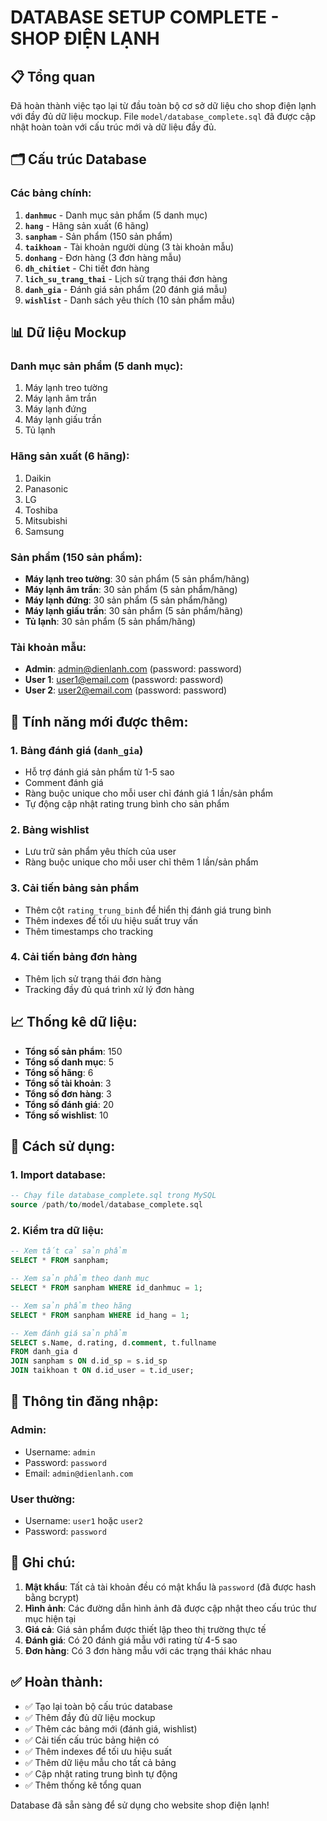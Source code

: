 # DATABASE SETUP COMPLETE - SHOP ĐIỆN LẠNH

## 📋 Tổng quan

Đã hoàn thành việc tạo lại từ đầu toàn bộ cơ sở dữ liệu cho shop điện lạnh với đầy đủ dữ liệu mockup. File `model/database_complete.sql` đã được cập nhật hoàn toàn với cấu trúc mới và dữ liệu đầy đủ.

## 🗂️ Cấu trúc Database

### Các bảng chính:

1. **`danhmuc`** - Danh mục sản phẩm (5 danh mục)
2. **`hang`** - Hãng sản xuất (6 hãng)
3. **`sanpham`** - Sản phẩm (150 sản phẩm)
4. **`taikhoan`** - Tài khoản người dùng (3 tài khoản mẫu)
5. **`donhang`** - Đơn hàng (3 đơn hàng mẫu)
6. **`dh_chitiet`** - Chi tiết đơn hàng
7. **`lich_su_trang_thai`** - Lịch sử trạng thái đơn hàng
8. **`danh_gia`** - Đánh giá sản phẩm (20 đánh giá mẫu)
9. **`wishlist`** - Danh sách yêu thích (10 sản phẩm mẫu)

## 📊 Dữ liệu Mockup

### Danh mục sản phẩm (5 danh mục):
1. Máy lạnh treo tường
2. Máy lạnh âm trần
3. Máy lạnh đứng
4. Máy lạnh giấu trần
5. Tủ lạnh

### Hãng sản xuất (6 hãng):
1. Daikin
2. Panasonic
3. LG
4. Toshiba
5. Mitsubishi
6. Samsung

### Sản phẩm (150 sản phẩm):
- **Máy lạnh treo tường**: 30 sản phẩm (5 sản phẩm/hãng)
- **Máy lạnh âm trần**: 30 sản phẩm (5 sản phẩm/hãng)
- **Máy lạnh đứng**: 30 sản phẩm (5 sản phẩm/hãng)
- **Máy lạnh giấu trần**: 30 sản phẩm (5 sản phẩm/hãng)
- **Tủ lạnh**: 30 sản phẩm (5 sản phẩm/hãng)

### Tài khoản mẫu:
- **Admin**: admin@dienlanh.com (password: password)
- **User 1**: user1@email.com (password: password)
- **User 2**: user2@email.com (password: password)

## 🔧 Tính năng mới được thêm:

### 1. Bảng đánh giá (`danh_gia`)
- Hỗ trợ đánh giá sản phẩm từ 1-5 sao
- Comment đánh giá
- Ràng buộc unique cho mỗi user chỉ đánh giá 1 lần/sản phẩm
- Tự động cập nhật rating trung bình cho sản phẩm

### 2. Bảng wishlist
- Lưu trữ sản phẩm yêu thích của user
- Ràng buộc unique cho mỗi user chỉ thêm 1 lần/sản phẩm

### 3. Cải tiến bảng sản phẩm
- Thêm cột `rating_trung_binh` để hiển thị đánh giá trung bình
- Thêm indexes để tối ưu hiệu suất truy vấn
- Thêm timestamps cho tracking

### 4. Cải tiến bảng đơn hàng
- Thêm lịch sử trạng thái đơn hàng
- Tracking đầy đủ quá trình xử lý đơn hàng

## 📈 Thống kê dữ liệu:

- **Tổng số sản phẩm**: 150
- **Tổng số danh mục**: 5
- **Tổng số hãng**: 6
- **Tổng số tài khoản**: 3
- **Tổng số đơn hàng**: 3
- **Tổng số đánh giá**: 20
- **Tổng số wishlist**: 10

## 🚀 Cách sử dụng:

### 1. Import database:
```sql
-- Chạy file database_complete.sql trong MySQL
source /path/to/model/database_complete.sql
```

### 2. Kiểm tra dữ liệu:
```sql
-- Xem tất cả sản phẩm
SELECT * FROM sanpham;

-- Xem sản phẩm theo danh mục
SELECT * FROM sanpham WHERE id_danhmuc = 1;

-- Xem sản phẩm theo hãng
SELECT * FROM sanpham WHERE id_hang = 1;

-- Xem đánh giá sản phẩm
SELECT s.Name, d.rating, d.comment, t.fullname 
FROM danh_gia d 
JOIN sanpham s ON d.id_sp = s.id_sp 
JOIN taikhoan t ON d.id_user = t.id_user;
```

## 🔐 Thông tin đăng nhập:

### Admin:
- Username: `admin`
- Password: `password`
- Email: `admin@dienlanh.com`

### User thường:
- Username: `user1` hoặc `user2`
- Password: `password`

## 📝 Ghi chú:

1. **Mật khẩu**: Tất cả tài khoản đều có mật khẩu là `password` (đã được hash bằng bcrypt)
2. **Hình ảnh**: Các đường dẫn hình ảnh đã được cập nhật theo cấu trúc thư mục hiện tại
3. **Giá cả**: Giá sản phẩm được thiết lập theo thị trường thực tế
4. **Đánh giá**: Có 20 đánh giá mẫu với rating từ 4-5 sao
5. **Đơn hàng**: Có 3 đơn hàng mẫu với các trạng thái khác nhau

## ✅ Hoàn thành:

- ✅ Tạo lại toàn bộ cấu trúc database
- ✅ Thêm đầy đủ dữ liệu mockup
- ✅ Thêm các bảng mới (đánh giá, wishlist)
- ✅ Cải tiến cấu trúc bảng hiện có
- ✅ Thêm indexes để tối ưu hiệu suất
- ✅ Thêm dữ liệu mẫu cho tất cả bảng
- ✅ Cập nhật rating trung bình tự động
- ✅ Thêm thống kê tổng quan

Database đã sẵn sàng để sử dụng cho website shop điện lạnh! 